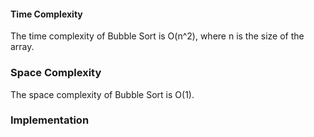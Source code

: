 #### Time Complexity
The time complexity of Bubble Sort is O(n^2), where n is the size of the array.

### Space Complexity
The space complexity of Bubble Sort is O(1).

### Implementation